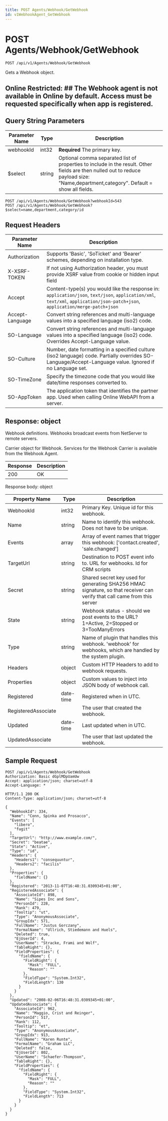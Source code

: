 ```yaml
---
title: POST Agents/Webhook/GetWebhook
id: v1WebhookAgent_GetWebhook
---
```


# POST Agents/Webhook/GetWebhook

```http
POST /api/v1/Agents/Webhook/GetWebhook
```

Gets a Webhook object.



## Online Restricted: ## The Webhook agent is not available in Online by default. Access must be requested specifically when app is registered.





## Query String Parameters

| Parameter Name | Type |  Description |
|----------------|------|--------------|
| webhookId | int32 | **Required** The primary key. |
| $select | string |  Optional comma separated list of properties to include in the result. Other fields are then nulled out to reduce payload size: "Name,department,category". Default = show all fields. |

```http
POST /api/v1/Agents/Webhook/GetWebhook?webhookId=543
POST /api/v1/Agents/Webhook/GetWebhook?$select=name,department,category/id
```


## Request Headers

| Parameter Name | Description |
|----------------|-------------|
| Authorization  | Supports 'Basic', 'SoTicket' and 'Bearer' schemes, depending on installation type. |
| X-XSRF-TOKEN   | If not using Authorization header, you must provide XSRF value from cookie or hidden input field |
| Accept         | Content-type(s) you would like the response in: `application/json`, `text/json`, `application/xml`, `text/xml`, `application/json-patch+json`, `application/merge-patch+json` |
| Accept-Language | Convert string references and multi-language values into a specified language (iso2) code. |
| SO-Language | Convert string references and multi-language values into a specified language (iso2) code. Overrides Accept-Language value. |
| SO-Culture | Number, date formatting in a specified culture (iso2 language) code. Partially overrides SO-Language/Accept-Language value. Ignored if no Language set. |
| SO-TimeZone | Specify the timezone code that you would like date/time responses converted to. |
| SO-AppToken | The application token that identifies the partner app. Used when calling Online WebAPI from a server. |


## Response: object

Webhook definitions. Webhooks broadcast events from NetServer to remote servers.



Carrier object for Webhook.
Services for the Webhook Carrier is available from the <see cref="T:SuperOffice.CRM.Services.IWebhookAgent">Webhook Agent</see>.

| Response | Description |
|----------------|-------------|
| 200 | OK |

Response body: object

| Property Name | Type |  Description |
|----------------|------|--------------|
| WebhookId | int32 | Primary Key. Unique id for this webhook. |
| Name | string | Name to identify this webhook. Does not have to be unique. |
| Events | array | Array of event names that trigger this webhook: ['contact.created', 'sale.changed'] |
| TargetUrl | string | Destination to POST event info to. URL for webhooks. Id for CRM scripts |
| Secret | string | Shared secret key used for generating SHA256 HMAC signature, so that receiver can verify that call came from this server |
| State | string | Webhook status - should we post events to the URL? 1=Active, 2=Stopped or 3=TooManyErrors |
| Type | string | Name of plugin that handles this webhook. 'webhook' for webhooks, which are handled by the system plugin. |
| Headers | object | Custom HTTP Headers to add to webhook requests. |
| Properties | object | Custom values to inject into JSON body of webhook call. |
| Registered | date-time | Registered when  in UTC. |
| RegisteredAssociate |  | The user that created the webhook. |
| Updated | date-time | Last updated when  in UTC. |
| UpdatedAssociate |  | The user that last updated the webhook. |

## Sample Request

```http!
POST /api/v1/Agents/Webhook/GetWebhook
Authorization: Basic dGplMDpUamUw
Accept: application/json; charset=utf-8
Accept-Language: *
```

```http_
HTTP/1.1 200 OK
Content-Type: application/json; charset=utf-8

{
  "WebhookId": 334,
  "Name": "Conn, Spinka and Prosacco",
  "Events": [
    "libero",
    "fugit"
  ],
  "TargetUrl": "http://www.example.com/",
  "Secret": "beatae",
  "State": "Active",
  "Type": "id",
  "Headers": {
    "Headers1": "consequuntur",
    "Headers2": "facilis"
  },
  "Properties": {
    "fieldName": {}
  },
  "Registered": "2013-11-07T16:48:31.0309345+01:00",
  "RegisteredAssociate": {
    "AssociateId": 898,
    "Name": "Sipes Inc and Sons",
    "PersonId": 228,
    "Rank": 479,
    "Tooltip": "ut",
    "Type": "AnonymousAssociate",
    "GroupIdx": 571,
    "FullName": "Justus Gorczany",
    "FormalName": "Ullrich, Stiedemann and Huels",
    "Deleted": true,
    "EjUserId": 4,
    "UserName": "Stracke, Frami and Wolf",
    "TableRight": {},
    "FieldProperties": {
      "fieldName": {
        "FieldRight": {
          "Mask": "FULL",
          "Reason": ""
        },
        "FieldType": "System.Int32",
        "FieldLength": 130
      }
    }
  },
  "Updated": "2008-02-06T16:48:31.0309345+01:00",
  "UpdatedAssociate": {
    "AssociateId": 962,
    "Name": "Maggio, Crist and Reinger",
    "PersonId": 517,
    "Rank": 112,
    "Tooltip": "et",
    "Type": "AnonymousAssociate",
    "GroupIdx": 913,
    "FullName": "Karen Runte",
    "FormalName": "Graham LLC",
    "Deleted": false,
    "EjUserId": 802,
    "UserName": "Schaefer-Thompson",
    "TableRight": {},
    "FieldProperties": {
      "fieldName": {
        "FieldRight": {
          "Mask": "FULL",
          "Reason": ""
        },
        "FieldType": "System.Int32",
        "FieldLength": 713
      }
    }
  }
}
```